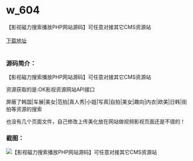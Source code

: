 # w_604
【影视磁力搜索播放PHP网站源码】可任意对接其它CMS资源站
<br/></br>
[下载地址](https://www.uuid2.com/604.html "下载地址")
<br/></br>
<h3>源码简介：</h3>
<p>【影视磁力搜索播放PHP网站源码】可任意对接其它CMS资源站<p>
<p>资源获取的是:OK影视资源网站API接口<p>
<p>屏蔽了韩国|车展|美女|范拍|真人秀|小姐|写真|自拍|美女|趣向|内衣|欧美|日韩|街拍等资源的搜索<p>
<p>也没有几个页面文件，自己修改上传美化放在网站做视频影视页面还是不错的！<p>
<h3>截图：</h3>
<img src="https://www.uuid2.com/wp-content/uploads/img/202105/fe40ede867.jpg" alt="【影视磁力搜索播放PHP网站源码】可任意对接其它CMS资源站">
